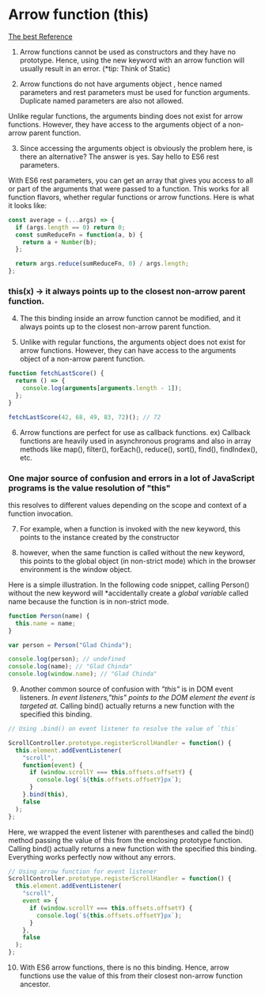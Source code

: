 # Arrow function (this)

[The best Reference](https://blog.logrocket.com/anomalies-in-javascript-arrow-functions/)

1. Arrow functions cannot be used as constructors and they have no prototype.
   Hence, using the new keyword with an arrow function will usually result in an error.
   (\*tip: Think of Static)

2. Arrow functions do not have arguments object , hence named parameters and rest parameters must be used for function arguments. Duplicate named parameters are also not allowed.

Unlike regular functions, the arguments binding does not exist for arrow functions. However, they have access to the arguments object of a non-arrow parent function.

3. Since accessing the arguments object is obviously the problem here, is there an alternative? The answer is yes. Say hello to ES6 rest parameters.

With ES6 rest parameters, you can get an array that gives you access to all or part of the arguments that were passed to a function. This works for all function flavors, whether regular functions or arrow functions. Here is what it looks like:

```js
const average = (...args) => {
  if (args.length == 0) return 0;
  const sumReduceFn = function(a, b) {
    return a + Number(b);
  };

  return args.reduce(sumReduceFn, 0) / args.length;
};
```

### this(x) -> it always points up to the closest non-arrow parent function.

4. The this binding inside an arrow function cannot be modified, and it always points up to the closest non-arrow parent function.

5. Unlike with regular functions, the arguments object does not exist for arrow functions. However, they can have access to the arguments object of a non-arrow parent function.

```js
function fetchLastScore() {
  return () => {
    console.log(arguments[arguments.length - 1]);
  };
}

fetchLastScore(42, 68, 49, 83, 72)(); // 72
```

6. Arrow functions are perfect for use as callback functions.
   ex) Callback functions are heavily used in asynchronous programs and also in array methods like map(), filter(), forEach(), reduce(), sort(), find(), findIndex(), etc.

### One major source of confusion and errors in a lot of JavaScript programs is the value resolution of "this"

this resolves to different values depending on the scope and context of a function invocation.

7. For example, when a function is invoked with the new keyword, this points to the instance created by the constructor

8. however, when the same function is called without the new keyword, this points to the global object (in non-strict mode) which in the browser environment is the window object.

Here is a simple illustration. In the following code snippet, calling Person() without the new keyword will \*accidentally create a _global variable_ called name because the function is in non-strict mode.

```js
function Person(name) {
  this.name = name;
}

var person = Person("Glad Chinda");

console.log(person); // undefined
console.log(name); // "Glad Chinda"
console.log(window.name); // "Glad Chinda"
```

9. Another common source of confusion with _"this"_ is in DOM event listeners.
   _In event listeners,"this" points to the DOM element the event is targeted at._
   Calling bind() actually returns a new function with the specified this binding.

```js
// Using .bind() on event listener to resolve the value of `this`

ScrollController.prototype.registerScrollHandler = function() {
  this.element.addEventListener(
    "scroll",
    function(event) {
      if (window.scrollY === this.offsets.offsetY) {
        console.log(`${this.offsets.offsetY}px`);
      }
    }.bind(this),
    false
  );
};
```

Here, we wrapped the event listener with parentheses and called the bind() method passing the value of this from the enclosing prototype function. Calling bind() actually returns a new function with the specified this binding. Everything works perfectly now without any errors.

```js
// Using arrow function for event listener
ScrollController.prototype.registerScrollHandler = function() {
  this.element.addEventListener(
    "scroll",
    event => {
      if (window.scrollY === this.offsets.offsetY) {
        console.log(`${this.offsets.offsetY}px`);
      }
    },
    false
  );
};
```

10. With ES6 arrow functions, there is no this binding. Hence, arrow functions use the value of this from their closest non-arrow function ancestor.
